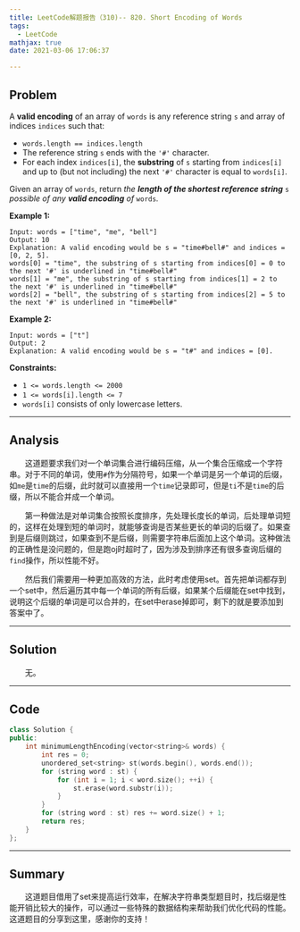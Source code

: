 ```yaml
---
title: LeetCode解题报告（310)-- 820. Short Encoding of Words
tags:
  - LeetCode
mathjax: true
date: 2021-03-06 17:06:37

---
```


## Problem

A **valid encoding** of an array of `words` is any reference string `s` and array of indices `indices` such that:

- `words.length == indices.length`
- The reference string `s` ends with the `'#'` character.
- For each index `indices[i]`, the **substring** of `s` starting from `indices[i]` and up to (but not including) the next `'#'` character is equal to `words[i]`.

Given an array of `words`, return *the **length of the shortest reference string*** `s` *possible of any **valid encoding** of* `words`*.*

<!-- more -->

**Example 1:**

```
Input: words = ["time", "me", "bell"]
Output: 10
Explanation: A valid encoding would be s = "time#bell#" and indices = [0, 2, 5].
words[0] = "time", the substring of s starting from indices[0] = 0 to the next '#' is underlined in "time#bell#"
words[1] = "me", the substring of s starting from indices[1] = 2 to the next '#' is underlined in "time#bell#"
words[2] = "bell", the substring of s starting from indices[2] = 5 to the next '#' is underlined in "time#bell#"
```

**Example 2:**

```
Input: words = ["t"]
Output: 2
Explanation: A valid encoding would be s = "t#" and indices = [0].
```

**Constraints:**

- `1 <= words.length <= 2000`
- `1 <= words[i].length <= 7`
- `words[i]` consists of only lowercase letters.

------

## Analysis

&emsp;&emsp;这道题要求我们对一个单词集合进行编码压缩，从一个集合压缩成一个字符串。对于不同的单词，使用`#`作为分隔符号，如果一个单词是另一个单词的后缀，如`me`是`time`的后缀，此时就可以直接用一个`time`记录即可，但是`ti`不是`time`的后缀，所以不能合并成一个单词。

&emsp;&emsp;第一种做法是对单词集合按照长度排序，先处理长度长的单词，后处理单词短的，这样在处理到短的单词时，就能够查询是否某些更长的单词的后缀了。如果查到是后缀则跳过，如果查到不是后缀，则需要字符串后面加上这个单词。这种做法的正确性是没问题的，但是跑oj时超时了，因为涉及到排序还有很多查询后缀的`find`操作，所以性能不好。

&emsp;&emsp;然后我们需要用一种更加高效的方法，此时考虑使用set。首先把单词都存到一个set中，然后遍历其中每一个单词的所有后缀，如果某个后缀能在set中找到，说明这个后缀的单词是可以合并的，在set中erase掉即可，剩下的就是要添加到答案中了。

------

## Solution

&emsp;&emsp;无。

------

## Code

```c++
class Solution {
public:
    int minimumLengthEncoding(vector<string>& words) {
        int res = 0;
        unordered_set<string> st(words.begin(), words.end());
        for (string word : st) {
            for (int i = 1; i < word.size(); ++i) {
                st.erase(word.substr(i));
            }
        }
        for (string word : st) res += word.size() + 1;
        return res;
    }
};
```

------

## Summary

&emsp;&emsp;这道题目借用了set来提高运行效率，在解决字符串类型题目时，找后缀是性能开销比较大的操作，可以通过一些特殊的数据结构来帮助我们优化代码的性能。这道题目的分享到这里，感谢你的支持！
